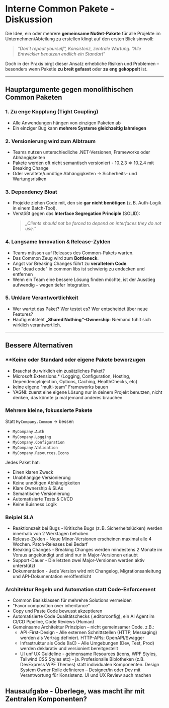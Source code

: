 # Interne Common Pakete  - Diskussion

Die Idee, ein oder mehrere **gemeinsame NuGet-Pakete**  für alle Projekte im Unternehmen/Abteilung zu erstellen klingt auf den ersten Blick sinnvoll:  
> *"Don’t repeat yourself", Konsistenz, zentrale Wartung.*
> *"Alle Entwickler benutzen endlich ein Standart*"
 
Doch in der Praxis birgt dieser Ansatz erhebliche Risiken und Problemen – besonders wenn Paketie **zu breit gefasst** oder **zu eng gekoppelt** ist.

---

## Hauptargumente gegen monolithischen Common Paketen

### 1. **Zu enge Kopplung (Tight Coupling)**
- Alle Anwendungen hängen von einzigen Paketen ab
- Ein einziger Bug kann **mehrere Systeme gleichzeitig lahmlegen**

### 2. **Versionierung wird zum Albtraum**
- Teams nutzen unterschiedliche .NET-Versionen, Frameworks oder Abhängigkeiten
- Pakete werden oft nicht semantisch versioniert - 10.2.3 => 10.2.4 mit Breaking Change
- Oder veraltete/unnötige Abhängigkeiten → Sicherheits- und Wartungsrisiken

### 3. **Dependency Bloat**
- Projekte ziehen Code mit, den sie **gar nicht benötigen** (z. B. Auth-Logik in einem Batch-Tool).
- Verstößt gegen das **Interface Segregation Principle** (SOLID):  
  > *„Clients should not be forced to depend on interfaces they do not use.“*

### 4. **Langsame Innovation & Release-Zyklen**
- Teams müssen auf Releases des Common-Pakets warten.
- Das Common Zeug wird zum **Bottleneck**.
- Angst vor Breaking Changes führt zu **veraltetem Code**.
- Der "dead code" in common libs ist schwierig zu endecken und entfernen
- Wenn ein Team eine bessere Lösung finden möchte, ist der Ausstieg aufwendig – wegen tiefer Integration.
 
### 5. **Unklare Verantwortlichkeit**
- Wer wartet das Paket? Wer testet es? Wer entscheidet über neue Features?
- Häufig entsteht **„Shared Nothing“-Ownership**: Niemand fühlt sich wirklich verantwortlich.

---

## Bessere Alternativen

### **Keine oder Standard oder eigene Pakete beworzugen
- Brauchst du wirklich ein zusätzliches Paket?
- Microsoft.Extensions.* (Logging, Configuration, Hosting, DependencyInjection, Options, Caching, HealthChecks, etc)
- keine eigene "multi-team" Frameworks bauen
- YAGNI: zuerst eine eigene Lösung nur in deinem Projekt benutzen, nicht denken, das könnte ja mal jemand anderes brauchen

### **Mehrere kleine, fokussierte Pakete**
Statt `MyCompany.Common` → besser:
- `MyCompany.Auth`
- `MyCompany.Logging`
- `MyCompany.Configuration`
- `MyCompany.Validation`
- `MyCompany.Resources.Icons`
 
Jedes Paket hat:
- Einen klaren Zweck
- Unabhängige Versionierung
- Keine unnötigen Abhängigkeiten
- Klare Ownership & SLAs
- Semantische Versionierung 
- Automatisierte Tests & CI/CD
- Keine Buisness Logik 

### **Beipiel SLA**
- Reaktionszeit bei Bugs - Kritische Bugs (z. B. Sicherheitslücken) werden innerhalb von 2 Werktagen behoben
- Release-Zyklen - Neue Minor-Versionen erscheinen maximal alle 4 Wochen. Patch-Releases bei Bedarf
- Breaking Changes - Breaking Changes werden mindestens 2 Monate im Voraus angekündigt und sind nur in Major-Versionen erlaubt
- Support-Dauer - Die letzten zwei Major-Versionen werden aktiv unterstützt
- Dokumentation - Jede Version wird mit Changelog, Migrationsanleitung und API-Dokumentation veröffentlicht


### **Architektur Regeln und Automation statt Code-Enforcement**  
- Common Basisklassen für mehrehre Solutions vermeiden 
- "Favor composition over inheritance"
- Copy und Paste Code bewusst akzeptieren
- Automatisierte Code Qualitätschecks (.editorconfig), ein AI Agent im CI/CD Pipeline, Code Reviews (Human)
- Gemeinsame Architektur Prinzipien – nicht gemeinsamer Code. z.B.:
  - API-First-Design - Alle externen Schnittstellen (HTTP, Messaging) werden als Vertrag definiert. HTTP-APIs: OpenAPI/Swagger 
  - Infrastruktur als Code (IaC) - Alle Umgebungen (Dev, Test, Prod) werden deklarativ und versioniert bereitgestellt
  - UI unf UX Guideline - geimensame Resources (icons, WPF Styles, Tailwind CSS Styles etc) - ja.
    Profesionalle Biblotheken (z.B. DevExpress WPF Themes) statt individualen Komponenten.
    Design System Owner Rolle definieren – Designer/in oder Dev mit Verantwortung für Konsistenz. UI und UX Review auch machen



## Hausaufgabe - Überlege, was macht ihr mit Zentralen Komponenten?
